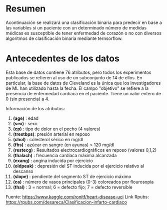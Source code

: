 # Resumen

Acontinuación se realizará una clasificación binaria para predecir en base a las variables si un paciente con un determinado número de medidas médicas es susceptible de tener enfermedad de corazón o no con diversos algoritmos de clasificación binaria mediante ternsorflow.

# Antecedentes de los datos

Esta base de datos contiene 76 atributos, pero todos los experimentos publicados se refieren al uso de un subconjunto de 14 de ellos. En particular, la base de datos de Cleveland es la única que los investigadores de ML han utilizado hasta la fecha. El campo "objetivo" se refiere a la presencia de enfermedad cardíaca en el paciente. Tiene un valor entero de 0 (sin presencia) a 4.

Información de los atributos:
1. **(age)**     : edad
2. **(sex)**     : sexo
3. **(cp)**      : tipo de dolor en el pecho (4 valores)
4. **(trestbps)**: presión arterial en reposo
5. **(chol)**    : colesterol sérico en mg/dl
6. **(fbs)**     : azúcar en sangre (en ayunas) > 120 mg/dl
7. **(restecg)** : Resultados electrocardiográficos en reposo (valores 0,1,2)
8. **(thalach)** : frecuencia cardíaca máxima alcanzada
9. **(exang)**   : angina inducida por ejercicio
10. **(oldpeak)** : depresión del ST inducida por el ejercicio relativo al descanso
11. **(slope)**   : pendiente del segmento ST de ejercicio máximo
12. **(ca)**      : número de vasos principales (0-3) coloreados por flourosopía
13. **(thal)**    : 3 = normal; 6 = defecto fijo; 7 = defecto reversible

Fuente: https://www.kaggle.com/ronitf/heart-disease-uci
Link Rpubs: https://rpubs.com/desareca/Clasificacion-infarto-cardiaco
